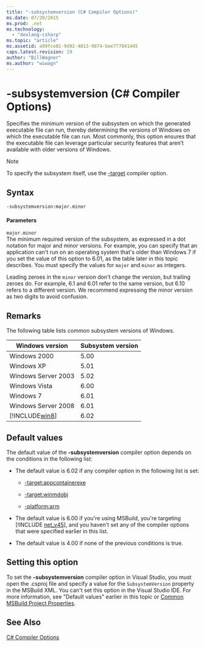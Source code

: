 ```yaml
---
title: "-subsystemversion (C# Compiler Options)"
ms.date: 07/20/2015
ms.prod: .net
ms.technology: 
  - "devlang-csharp"
ms.topic: "article"
ms.assetid: a99fce81-9d92-4813-9874-bee777041445
caps.latest.revision: 19
author: "BillWagner"
ms.author: "wiwagn"
---
```

# -subsystemversion (C# Compiler Options)
Specifies the minimum version of the subsystem on which the generated executable file can run, thereby determining the versions of Windows on which the executable file can run. Most commonly, this option ensures that the executable file can leverage particular security features that aren’t available with older versions of Windows.  

> [!NOTE]
>  To specify the subsystem itself, use the [-target](../../../csharp/language-reference/compiler-options/target-compiler-option.md) compiler option.  

## Syntax  

```console  
-subsystemversion:major.minor  
```  

#### Parameters  
 `major.minor`  
 The minimum required version of the subsystem, as expressed in a dot notation for major and minor versions. For example, you can specify that an application can't run on an operating system that's older than Windows 7 if you set the value of this option to 6.01, as the table later in this topic describes. You must specify the values for `major` and `minor` as integers.  

 Leading zeroes in the `minor` version don't change the version, but trailing zeroes do. For example, 6.1 and 6.01 refer to the same version, but 6.10 refers to a different version. We recommend expressing the minor version as two digits to avoid confusion.  

## Remarks  
 The following table lists common subsystem versions of Windows.  


|Windows version|Subsystem version|  
|---------------------|-----------------------|  
|Windows 2000|5.00|  
|Windows XP|5.01|  
|Windows Server 2003|5.02|  
|Windows Vista|6.00|  
|Windows 7|6.01|  
|Windows Server 2008|6.01|  
|[!INCLUDE[win8](~/includes/win8-md.md)]|6.02|  

## Default values  
 The default value of the **-subsystemversion** compiler option depends on the conditions in the following list:  

- The default value is 6.02 if any compiler option in the following list is set:  

  -   [-target:appcontainerexe](../../../csharp/language-reference/compiler-options/target-appcontainerexe-compiler-option.md)  

  -   [-target:winmdobj](../../../csharp/language-reference/compiler-options/target-winmdobj-compiler-option.md)  

  -   [-platform:arm](../../../csharp/language-reference/compiler-options/platform-compiler-option.md)  

- The default value is 6.00 if you're using MSBuild, you're targeting [!INCLUDE [net_v45](~/includes/net-v45-md.md)], and you haven't set any of the compiler options that were specified earlier in this list.  

- The default value is 4.00 if none of the previous conditions is true.  

## Setting this option  
 To set the **-subsystemversion** compiler option in Visual Studio, you must open the .csproj file and specify a value for the `SubsystemVersion` property in the MSBuild XML. You can't set this option in the Visual Studio IDE. For more information, see "Default values" earlier in this topic or [Common MSBuild Project Properties](/visualstudio/msbuild/common-msbuild-project-properties).  

## See Also  
 [C# Compiler Options](../../../csharp/language-reference/compiler-options/index.md)
